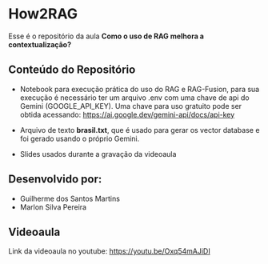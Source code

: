 # How2RAG

Esse é o repositório da aula **Como o uso de RAG melhora a contextualização?**

## Conteúdo do Repositório
- Notebook para execução prática do uso do RAG e RAG-Fusion, para sua execução é necessário ter um arquivo .env com uma chave de api do Gemini (GOOGLE_API_KEY). Uma chave para uso gratuito pode ser obtida acessando: https://ai.google.dev/gemini-api/docs/api-key

- Arquivo de texto **brasil.txt**, que é usado para gerar os vector database e foi gerado usando o próprio Gemini.

- Slides usados durante a gravação da videoaula

## Desenvolvido por:
- Guilherme dos Santos Martins
- Marlon Silva Pereira

## Videoaula
Link da videoaula no youtube: https://youtu.be/Oxq54mAJiDI
